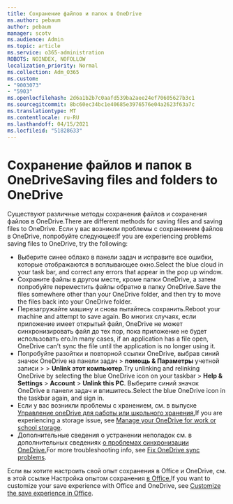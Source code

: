 ```yaml
---
title: Сохранение файлов и папок в OneDrive
ms.author: pebaum
author: pebaum
manager: scotv
ms.audience: Admin
ms.topic: article
ms.service: o365-administration
ROBOTS: NOINDEX, NOFOLLOW
localization_priority: Normal
ms.collection: Adm_O365
ms.custom:
- "9003073"
- "5903"
ms.openlocfilehash: 2d6a1b2b7c0aafd539ba2aee24ef70605627b3c1
ms.sourcegitcommit: 8bc60ec34bc1e40685e3976576e04a2623f63a7c
ms.translationtype: MT
ms.contentlocale: ru-RU
ms.lasthandoff: 04/15/2021
ms.locfileid: "51828633"
---
```

# <a name="saving-files-and-folders-to-onedrive"></a><span data-ttu-id="ae919-102">Сохранение файлов и папок в OneDrive</span><span class="sxs-lookup"><span data-stu-id="ae919-102">Saving files and folders to OneDrive</span></span>

<span data-ttu-id="ae919-103">Существуют различные методы сохранения файлов и сохранения файлов в OneDrive.</span><span class="sxs-lookup"><span data-stu-id="ae919-103">There are different methods for saving files and saving files to OneDrive.</span></span> <span data-ttu-id="ae919-104">Если у вас возникли проблемы с сохранением файлов в OneDrive, попробуйте следующее:</span><span class="sxs-lookup"><span data-stu-id="ae919-104">If you are experiencing problems saving files to OneDrive, try the following:</span></span>

- <span data-ttu-id="ae919-105">Выберите синее облако в панели задач и исправите все ошибки, которые отображаются в всплывающее окно.</span><span class="sxs-lookup"><span data-stu-id="ae919-105">Select the blue cloud in your task bar, and correct any errors that appear in the pop up window.</span></span>
- <span data-ttu-id="ae919-106">Сохраните файлы в другом месте, кроме папки OneDrive, а затем попробуйте переместить файлы обратно в папку OneDrive.</span><span class="sxs-lookup"><span data-stu-id="ae919-106">Save the files somewhere other than your OneDrive folder, and then try to move the files back into your OneDrive folder.</span></span>
- <span data-ttu-id="ae919-107">Перезагружайте машину и снова пытайтесь сохранить.</span><span class="sxs-lookup"><span data-stu-id="ae919-107">Reboot your machine and attempt to save again.</span></span> <span data-ttu-id="ae919-108">Во многих случаях, если приложение имеет открытый файл, OneDrive не может синхронизировать файл до тех пор, пока приложение не будет использовать его.</span><span class="sxs-lookup"><span data-stu-id="ae919-108">In many cases, if an application has a file open, OneDrive can't sync the file until the application is no longer using it.</span></span>    
- <span data-ttu-id="ae919-109">Попробуйте разойтки и повторной ссылки OneDrive, выбрав синий значок OneDrive на панели задач > **помощь & Параметры** учетной записи  >    >  **Unlink этот компьютер**.</span><span class="sxs-lookup"><span data-stu-id="ae919-109">Try unlinking and relinking OneDrive by selecting the blue OneDrive icon on your taskbar > **Help & Settings** > **Account** > **Unlink this PC**.</span></span> <span data-ttu-id="ae919-110">Выберите синий значок OneDrive в панели задач и впишитесь.</span><span class="sxs-lookup"><span data-stu-id="ae919-110">Select the blue OneDrive icon in the taskbar again, and sign in.</span></span>
- <span data-ttu-id="ae919-111">Если у вас возникли проблемы с хранением, см. в выпуске [Управление oneDrive для работы или школьного хранения.](https://support.microsoft.com/office/manage-your-onedrive-for-work-or-school-storage-31519161-059c-4764-b6f8-f5cd29f7fe68)</span><span class="sxs-lookup"><span data-stu-id="ae919-111">If you are experiencing a storage issue, see [Manage your OneDrive for work or school storage](https://support.microsoft.com/office/manage-your-onedrive-for-work-or-school-storage-31519161-059c-4764-b6f8-f5cd29f7fe68).</span></span>
- <span data-ttu-id="ae919-112">Дополнительные сведения о устранении неполадок см. в дополнительных сведениях [о проблемах синхронизации OneDrive.](https://docs.microsoft.com/alchemyinsights/fix-onedrive-sync-issues)</span><span class="sxs-lookup"><span data-stu-id="ae919-112">For more troubleshooting info, see [Fix OneDrive sync problems](https://docs.microsoft.com/alchemyinsights/fix-onedrive-sync-issues).</span></span>  

<span data-ttu-id="ae919-113">Если вы хотите настроить свой опыт сохранения в Office и OneDrive, см. в этой ссылке Настройка опытом сохранения [в Office.](https://support.microsoft.com/office/customize-the-save-experience-in-office-786200a7-f5f2-4d26-a3ae-b78c60dd5d3b)</span><span class="sxs-lookup"><span data-stu-id="ae919-113">If you want to customize your save experience with Office and OneDrive, see [Customize the save experience in Office](https://support.microsoft.com/office/customize-the-save-experience-in-office-786200a7-f5f2-4d26-a3ae-b78c60dd5d3b).</span></span>
